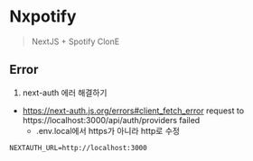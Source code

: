 # Nxpotify

> NextJS + Spotify ClonE

## Error

1. next-auth 에러 해결하기

- https://next-auth.js.org/errors#client_fetch_error request to https://localhost:3000/api/auth/providers failed
  - .env.local에서 https가 아니라 http로 수정

```
NEXTAUTH_URL=http://localhost:3000
```
